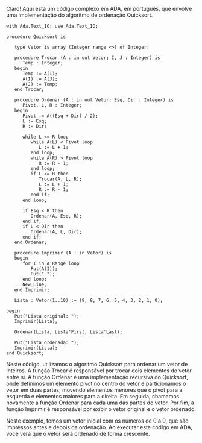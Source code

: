 Claro! Aqui está um código complexo em ADA, em português, que envolve uma implementação do algoritmo de ordenação Quicksort.

```
with Ada.Text_IO; use Ada.Text_IO;

procedure Quicksort is

   type Vetor is array (Integer range <>) of Integer;

   procedure Trocar (A : in out Vetor; I, J : Integer) is
      Temp : Integer;
   begin
      Temp := A(I);
      A(I) := A(J);
      A(J) := Temp;
   end Trocar;

   procedure Ordenar (A : in out Vetor; Esq, Dir : Integer) is
      Pivot, L, R : Integer;
   begin
      Pivot := A((Esq + Dir) / 2);
      L := Esq;
      R := Dir;
      
      while L <= R loop
         while A(L) < Pivot loop
            L := L + 1;
         end loop;
         while A(R) > Pivot loop
            R := R - 1;
         end loop;
         if L <= R then
            Trocar(A, L, R);
            L := L + 1;
            R := R - 1;
         end if;
      end loop;

      if Esq < R then
         Ordenar(A, Esq, R);
      end if;
      if L < Dir then
         Ordenar(A, L, Dir);
      end if;
   end Ordenar;

   procedure Imprimir (A : in Vetor) is
   begin
      for I in A'Range loop
         Put(A(I));
         Put(" ");
      end loop;
      New_Line;
   end Imprimir;

   Lista : Vetor(1..10) := (9, 8, 7, 6, 5, 4, 3, 2, 1, 0);

begin
   Put("Lista original: ");
   Imprimir(Lista);

   Ordenar(Lista, Lista'First, Lista'Last);

   Put("Lista ordenada: ");
   Imprimir(Lista);
end Quicksort;
```

Neste código, utilizamos o algoritmo Quicksort para ordenar um vetor de inteiros. A função Trocar é responsável por trocar dois elementos do vetor entre si. A função Ordenar é uma implementação recursiva do Quicksort, onde definimos um elemento pivot no centro do vetor e particionamos o vetor em duas partes, movendo elementos menores que o pivot para a esquerda e elementos maiores para a direita. Em seguida, chamamos novamente a função Ordenar para cada uma das partes do vetor. Por fim, a função Imprimir é responsável por exibir o vetor original e o vetor ordenado.

Neste exemplo, temos um vetor inicial com os números de 0 a 9, que são impressos antes e depois da ordenação. Ao executar este código em ADA, você verá que o vetor será ordenado de forma crescente.